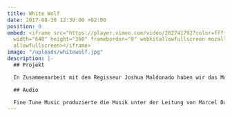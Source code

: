 ```yaml
---
title: White Wolf
date: 2017-08-30 12:39:00 +02:00
position: 0
embed: <iframe src="https://player.vimeo.com/video/202741792?color=ffffff&title=0&byline=0&portrait=0"
  width="640" height="360" frameborder="0" webkitallowfullscreen mozallowfullscreen
  allowfullscreen></iframe>
image: "/uploads/whitewolf.jpg"
description: |-
  ## Projekt

  In Zusammenarbeit mit dem Regisseur Joshua Maldonado haben wir das Musikvideo "White Wolf" produziert. Der weiße und schwarze Wolf symbolisieren das Gute und Böse des Menschen. Mit dem Gedanken an diesen ewigen Zwiespalt erschufen wir die Bilder und die Musik.

  ## Audio

  Fine Tune Music produzierte die Musik unter der Leitung von Marcel Davids. In Zusammenarbeit mit der litauischen Sängerin und Songschreiberin Migloko entstanden Texte und Gesang.
---
```


